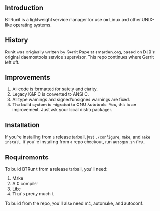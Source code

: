## Introduction ##

BTRunit is a lightweight service manager for use on Linux and other UNIX-like
operating systems.

## History ##

Runit was originally written by Gerrit Pape at smarden.org, based on DJB's
original daemontools service supervisor. This repo continues where Gerrit
left off.

## Improvements ##

1. All code is formatted for safety and clarity.
2. Legacy K&R C is converted to ANSI C.
3. All type warnings and signed/unsigned warnings are fixed.
4. The build system is migrated to GNU Autotools. Yes, this is
   an improvement. Just ask your local distro packager.

## Installation ##

If you're installing from a release tarball, just `./configure`, `make`,
and `make install`. If you're installing from a repo checkout, run
`autogen.sh` first.

## Requirements ##

To build BTRunit from a release tarball, you'll need:

1. Make
2. A C compiler
3. Libc
4. That's pretty much it

To build from the repo, you'll also need m4, automake, and autoconf.
